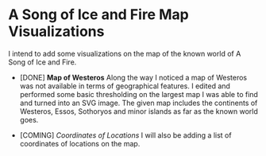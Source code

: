 # A Song of Ice and Fire Map Visualizations

I intend to add some visualizations on the map of the known world of A Song of Ice and Fire. 

* [DONE] **Map of Westeros** Along the way I noticed a map of Westeros was not available in terms of geographical features. I edited and performed some basic thresholding on the largest map I was able to find and turned into an SVG image. The given map includes the continents of Westeros, Essos, Sothoryos and minor islands as far as the known world goes.

* [COMING] *Coordinates of Locations* I will also be adding a list of coordinates of locations on the map.
